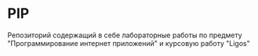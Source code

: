# PIP
Репозиторий содержащий в себе лабораторные работы по предмету "Программирование интернет приложений" и курсовую работу "Ligos"
